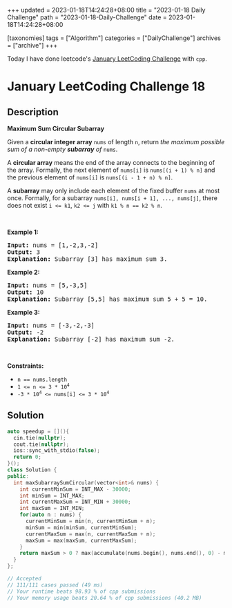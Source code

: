 +++
updated = 2023-01-18T14:24:28+08:00
title = "2023-01-18 Daily Challenge"
path = "2023-01-18-Daily-Challenge"
date = 2023-01-18T14:24:28+08:00

[taxonomies]
tags = ["Algorithm"]
categories = ["DailyChallenge"]
archives = ["archive"]
+++

Today I have done leetcode's [January LeetCoding Challenge](https://leetcode.com/problems/maximum-sum-circular-subarray/) with `cpp`.

<!-- more -->

# January LeetCoding Challenge 18

## Description

**Maximum Sum Circular Subarray**

<p>Given a <strong>circular integer array</strong> <code>nums</code> of length <code>n</code>, return <em>the maximum possible sum of a non-empty <strong>subarray</strong> of </em><code>nums</code>.</p>

<p>A <strong>circular array</strong> means the end of the array connects to the beginning of the array. Formally, the next element of <code>nums[i]</code> is <code>nums[(i + 1) % n]</code> and the previous element of <code>nums[i]</code> is <code>nums[(i - 1 + n) % n]</code>.</p>

<p>A <strong>subarray</strong> may only include each element of the fixed buffer <code>nums</code> at most once. Formally, for a subarray <code>nums[i], nums[i + 1], ..., nums[j]</code>, there does not exist <code>i &lt;= k1</code>, <code>k2 &lt;= j</code> with <code>k1 % n == k2 % n</code>.</p>

<p>&nbsp;</p>
<p><strong class="example">Example 1:</strong></p>

<pre>
<strong>Input:</strong> nums = [1,-2,3,-2]
<strong>Output:</strong> 3
<strong>Explanation:</strong> Subarray [3] has maximum sum 3.
</pre>

<p><strong class="example">Example 2:</strong></p>

<pre>
<strong>Input:</strong> nums = [5,-3,5]
<strong>Output:</strong> 10
<strong>Explanation:</strong> Subarray [5,5] has maximum sum 5 + 5 = 10.
</pre>

<p><strong class="example">Example 3:</strong></p>

<pre>
<strong>Input:</strong> nums = [-3,-2,-3]
<strong>Output:</strong> -2
<strong>Explanation:</strong> Subarray [-2] has maximum sum -2.
</pre>

<p>&nbsp;</p>
<p><strong>Constraints:</strong></p>

<ul>
	<li><code>n == nums.length</code></li>
	<li><code>1 &lt;= n &lt;= 3 * 10<sup>4</sup></code></li>
	<li><code>-3 * 10<sup>4</sup> &lt;= nums[i] &lt;= 3 * 10<sup>4</sup></code></li>
</ul>


## Solution

``` cpp
auto speedup = [](){
  cin.tie(nullptr);
  cout.tie(nullptr);
  ios::sync_with_stdio(false);
  return 0;
}();
class Solution {
public:
  int maxSubarraySumCircular(vector<int>& nums) {
    int currentMinSum = INT_MAX - 30000;
    int minSum = INT_MAX;
    int currentMaxSum = INT_MIN + 30000;
    int maxSum = INT_MIN;
    for(auto n : nums) {
      currentMinSum = min(n, currentMinSum + n);
      minSum = min(minSum, currentMinSum);
      currentMaxSum = max(n, currentMaxSum + n);
      maxSum = max(maxSum, currentMaxSum);
    }
    return maxSum > 0 ? max(accumulate(nums.begin(), nums.end(), 0) - minSum, maxSum) : maxSum;
  }
};

// Accepted
// 111/111 cases passed (49 ms)
// Your runtime beats 98.93 % of cpp submissions
// Your memory usage beats 20.64 % of cpp submissions (40.2 MB)
```
